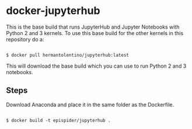 # docker-jupyterhub

This is the base build that runs JupyterHub and Jupyter Notebooks with Python 2 and 3 kernels. To use this base build for the other kernels in this repository do a:

<code>
$ docker pull hermantolentino/jupyterhub:latest
</code>

This will download the base build which you can use to run Python 2 and 3 notebooks.

## Steps

Download Anaconda and place it in the same folder as the Dockerfile.

<code>
$ docker build -t epispider/jupyterhub .
</code>
